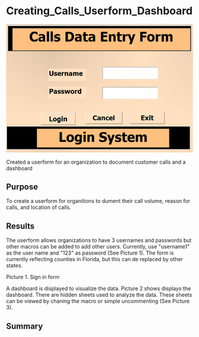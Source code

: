 # Creating_Calls_Userform_Dashboard
![Callsform.png](https://github.com/SindieCastro/Creating_Calls_Userform_Dashboard/blob/main/Images/Callsform.PNG?raw=true)


Created a userform for an organization to document customer calls and a dashboard

## Purpose
To create a userform for organitions to dument their call volume, reason for calls, and location of calls.

## Results
The userform allows organizations to have 3 usernames and passwords but other macros can be added to add other users. Currently, use "username1" as the user name and "123" as password (See Picture 1). The form is currently reflecting counties in Florida, but this can de replaced by other states.

Picture 1. Sign in form

A dashboard is displayed to visualize the data. Picture 2 shows displays the dashboard. There are hidden sheets used to analyze the data. These sheets can be viewed by chaning the macro or simple uncommenting (See Picture 3).

## Summary
